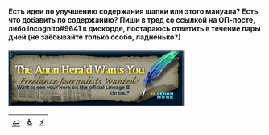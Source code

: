 #### Есть идеи по улучшению содержания шапки или этого мануала? Есть что добавить по содержанию? Пиши в тред со ссылкой на ОП-посте, либо incognito#9641 в дискорде, постараюсь ответить в течение пары дней (не заёбывайте только особо, ладненько?)

![](pics/tahwy.png)

|[↩️](header.md)|[♿](perekat.md)|[⚡](https://2ch.hk/vg/res/43726759.html)|
|:---:|:---:|:---:|

